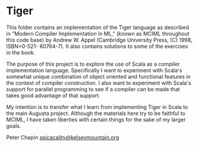 
Tiger
=====

This folder contains an implementation of the Tiger language as described in "Modern Compiler
Implementation in ML," (known as MCIML throughout this code base) by Andrew W. Appel (Cambridge
University Press, (C) 1998, ISBN=0-521- 60764-7). It also contains solutions to some of the
exercises in the book.

The purpose of this project is to explore the use of Scala as a compiler implementation
language. Specifically I want to experiment with Scala's somewhat unique combination of object
oriented and functional features in the context of compiler construction. I also want to
experiment with Scala's support for parallel programming to see if a compiler can be made that
takes good advantage of that support.

My intention is to transfer what I learn from implementing Tiger in Scala to the main Augusta
project. Although the materials here try to be faithful to MCIML, I have taken liberties with
certain things for the sake of my larger goals.

Peter Chapin <spicacality@kelseymountain.org>  
